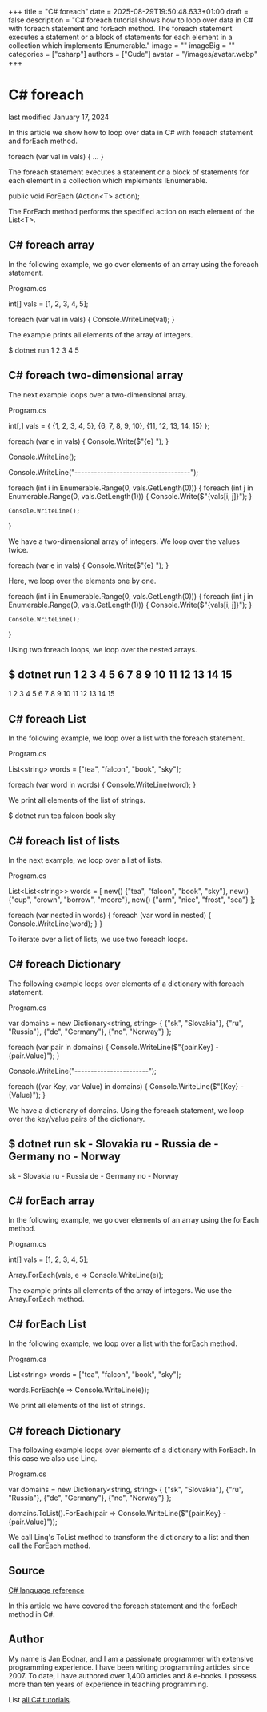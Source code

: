 +++
title = "C# foreach"
date = 2025-08-29T19:50:48.633+01:00
draft = false
description = "C# foreach tutorial shows how to loop over data in C# with foreach statement and forEach method. The foreach statement executes a statement or a block of statements for each element in a collection which implements IEnumerable."
image = ""
imageBig = ""
categories = ["csharp"]
authors = ["Cude"]
avatar = "/images/avatar.webp"
+++

# C# foreach

last modified January 17, 2024

 

In this article we show how to loop over data in C# with foreach
statement and forEach method.

foreach (var val in vals)
{
    ...
}

The foreach statement executes a statement or a block of statements
for each element in a collection which implements IEnumerable.

public void ForEach (Action&lt;T&gt; action);

The ForEach method performs the specified action on each element of
the List&lt;T&gt;.

## C# foreach array

In the following example, we go over elements of an array using the
foreach
statement.

Program.cs
  

int[] vals = [1, 2, 3, 4, 5];

foreach (var val in vals)
{
    Console.WriteLine(val);
}

The example prints all elements of the array of integers.

$ dotnet run
1
2
3
4
5

## C# foreach two-dimensional array

The next example loops over a two-dimensional array.

Program.cs
  

int[,] vals =
{
    {1, 2, 3, 4, 5},
    {6, 7, 8, 9, 10},
    {11, 12, 13, 14, 15}
};

foreach (var e in vals)
{
    Console.Write($"{e} ");
}

Console.WriteLine();

Console.WriteLine("------------------------------------");

foreach (int i in Enumerable.Range(0, vals.GetLength(0)))
{
    foreach (int j in Enumerable.Range(0, vals.GetLength(1)))
    {
        Console.Write($"{vals[i, j]}");
    }

    Console.WriteLine();
}

We have a two-dimensional array of integers. We loop over the values twice.

foreach (var e in vals)
{
    Console.Write($"{e} ");
}

Here, we loop over the elements one by one. 

foreach (int i in Enumerable.Range(0, vals.GetLength(0)))
{
    foreach (int j in Enumerable.Range(0, vals.GetLength(1)))
    {
        Console.Write($"{vals[i, j]}");
    }

    Console.WriteLine();
}

Using two foreach loops, we loop over the nested arrays.

$ dotnet run
1 2 3 4 5 6 7 8 9 10 11 12 13 14 15 
------------------------------------
1 2 3 4 5
6 7 8 9 10
11 12 13 14 15

## C# foreach List

In the following example, we loop over a list with the foreach
statement.

Program.cs
  

List&lt;string&gt; words = ["tea", "falcon", "book", "sky"];

foreach (var word in words)
{
    Console.WriteLine(word);
}

We print all elements of the list of strings.

$ dotnet run
tea
falcon
book
sky

## C# foreach list of lists

In the next example, we loop over a list of lists.

Program.cs
  

List&lt;List&lt;string&gt;&gt; words =
[
    new() {"tea", "falcon", "book", "sky"},
    new() {"cup", "crown", "borrow", "moore"},
    new() {"arm", "nice", "frost", "sea"}
];

foreach (var nested in words)
{
    foreach (var word in nested)
    {
        Console.WriteLine(word);
    }
}

To iterate over a list of lists, we use two foreach loops.

## C# foreach Dictionary

The following example loops over elements of a dictionary with
foreach statement.

Program.cs
  

var domains = new Dictionary&lt;string, string&gt;
{
    {"sk", "Slovakia"},
    {"ru", "Russia"},
    {"de", "Germany"},
    {"no", "Norway"}
};

foreach (var pair in domains)
{
    Console.WriteLine($"{pair.Key} - {pair.Value}");
}

Console.WriteLine("-----------------------");

foreach ((var Key, var Value) in domains)
{
    Console.WriteLine($"{Key} - {Value}");
}

We have a dictionary of domains. Using the foreach statement,
we loop over the key/value pairs of the dictionary.

$ dotnet run
sk - Slovakia
ru - Russia
de - Germany
no - Norway
-----------------------
sk - Slovakia
ru - Russia
de - Germany
no - Norway

## C# forEach array

In the following example, we go over elements of an array using the
forEach method.

Program.cs
  

int[] vals = [1, 2, 3, 4, 5];

Array.ForEach(vals, e =&gt; Console.WriteLine(e));

The example prints all elements of the array of integers. We use the
Array.ForEach method.

## C# forEach List

In the following example, we loop over a list with the forEach
method.

Program.cs
  

List&lt;string&gt; words = ["tea", "falcon", "book", "sky"];

words.ForEach(e =&gt; Console.WriteLine(e));

We print all elements of the list of strings.

## C# foreach Dictionary

The following example loops over elements of a dictionary with
ForEach. In this case we also use Linq.

Program.cs
  

var domains = new Dictionary&lt;string, string&gt;
{
    {"sk", "Slovakia"},
    {"ru", "Russia"},
    {"de", "Germany"},
    {"no", "Norway"}
};

domains.ToList().ForEach(pair =&gt; Console.WriteLine($"{pair.Key} - {pair.Value}"));

We call Linq's ToList method to transform the dictionary to a list
and then call the ForEach method.

## Source

[C# language reference](https://learn.microsoft.com/en-us/dotnet/csharp/language-reference/)

In this article we have covered the foreach statement and the
forEach method in C#.

## Author

My name is Jan Bodnar, and I am a passionate programmer with extensive
programming experience. I have been writing programming articles since 2007.
To date, I have authored over 1,400 articles and 8 e-books. I possess more
than ten years of experience in teaching programming.

List [all C# tutorials](/csharp/).
